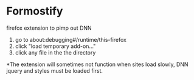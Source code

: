 # Formostify
firefox extension to pimp out DNN

1) go to about:debugging#/runtime/this-firefox
2) click "load temporary add-on..."
3) click any file in the the directory

*The extension will sometimes not function when sites load slowly, DNN jquery and styles must be loaded first.

